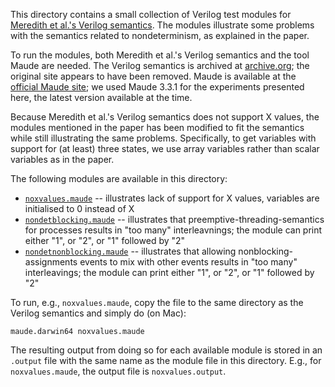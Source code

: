 This directory contains a small collection of Verilog test modules for [Meredith et al.'s Verilog semantics](https://doi.org/10.1109/MEMCOD.2010.5558634). The modules illustrate some problems with the semantics related to nondeterminism, as explained in the paper.

To run the modules, both Meredith et al.'s Verilog semantics and the tool Maude are needed. The Verilog semantics is archived at [archive.org](https://web.archive.org/web/20120502172808/http://fsl.cs.uiuc.edu/index.php/Verilog_Semantics); the original site appears to have been removed. Maude is available at the [official Maude site](https://maude.cs.illinois.edu/); we used Maude 3.3.1 for the experiments presented here, the latest version available at the time.

Because Meredith et al.'s Verilog semantics does not support X values, the modules mentioned in the paper has been modified to fit the semantics while still illustrating the same problems. Specifically, to get variables with support for (at least) three states, we use array variables rather than scalar variables as in the paper.

The following modules are available in this directory:

* [`noxvalues.maude`](noxvalues.maude) -- illustrates lack of support for X values, variables are initialised to 0 instead of X
* [`nondetblocking.maude`](nondetblocking.maude) -- illustrates that preemptive-threading-semantics for processes results in "too many" interleavnings; the module can print either "1", or "2", or "1" followed by "2"
* [`nondetnonblocking.maude`](nondetnonblocking.maude) -- illustrates that allowing nonblocking-assignments events to mix with other events results in "too many" interleavings; the module can print either "1", or "2", or "1" followed by "2"

To run, e.g., `noxvalues.maude`, copy the file to the same directory as the Verilog semantics and simply do (on Mac):

```
maude.darwin64 noxvalues.maude
```

The resulting output from doing so for each available module is stored in an `.output` file with the same name as the module file in this directory. E.g., for `noxvalues.maude`, the output file is `noxvalues.output`.
